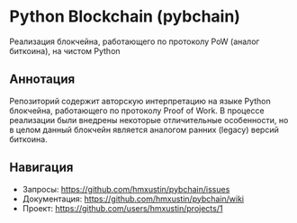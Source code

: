 # Python Blockchain (pybchain)

Реализация блокчейна, работающего по протоколу PoW (аналог биткоина), на чистом Python


## Аннотация

Репозиторий содержит авторскую интерпретацию на языке Python блокчейна, работающего по протоколу Proof of Work. 
В процессе реализации были внедрены некоторые отличительные особенности, но в целом данный блокчейн является аналогом
ранних (legacy) версий биткоина.

## Навигация

* Запросы: https://github.com/hmxustin/pybchain/issues
* Документация: https://github.com/hmxustin/pybchain/wiki
* Проект: https://github.com/users/hmxustin/projects/1
